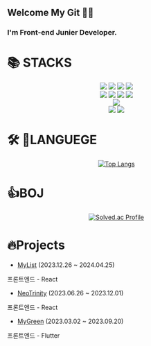 ## Welcome My Git 👩‍💻

### I'm Front-end Junier Developer.

<div align=""><h1>📚 STACKS</h1></div>

<div align="center"> 
  
  <img src="https://img.shields.io/badge/html5-E34F26?style=flat&logo=html5&logoColor=white">
  <img src="https://img.shields.io/badge/css-1572B6?style=flat&logo=css3&logoColor=white">
  <img src="https://img.shields.io/badge/javascript-F7DF1E?style=flat&logo=javascript&logoColor=black">
  <img src="https://img.shields.io/badge/typescript-61DAFB?style=flat&logo=typescript&logoColor=black">
  <br />

  <img src="https://img.shields.io/badge/react-61DAFB?style=flat&logo=react&logoColor=black">
  <img src="https://img.shields.io/badge/redux-764ABC?style=flat&logo=redux&logoColor=black">
  <img src="https://img.shields.io/badge/styledcomponents-DB7093?style=flat&logo=styledcomponents&logoColor=black">
  <img src="https://img.shields.io/badge/Tailwind_CSS-38B2AC?style=flat&logo=tailwindcss&logoColor=white">
  <br />

  <img src="https://img.shields.io/badge/flutter-02569B?style=flat&logo=flutter&logoColor=white">
  <br />
  
  <img src="https://img.shields.io/badge/git-F05032?style=flat&logo=git&logoColor=white">
  <img src="https://img.shields.io/badge/figma-F24E1E?style=flat&logo=figma&logoColor=white">

</div>

<div align=""><h1>🛠️ LANGUEGE</h1></div>

<div align="center">

[![Top Langs](https://github-readme-stats.vercel.app/api/top-langs/?username=yundevingV)](https://github.com/yundevingV/github-readme-stats)

</div>

<div align=""><h1>👍BOJ</h1></div>

<div align="center">
  
[![Solved.ac Profile](http://mazassumnida.wtf/api/v2/generate_badge?boj=owanys)](https://solved.ac/owanys/)
</div>

<div align=""><h1>🔥Projects</h1></div>

<div align="">
  
  *  [MyList](https://github.com/CUK-CRUSH/Dino_Front) (2023.12.26 ~ 2024.04.25)
  <p>  프론트엔드 - React</p>

  *  [NeoTrinity](https://github.com/yundevingV/NeoTrinity/tree/develop/Frontend) (2023.06.26 ~ 2023.12.01)
  <p>  프론트엔드 - React</p>

  *  [MyGreen](https://github.com/HoChanny/MyGreen) (2023.03.02 ~ 2023.09.20)
  <p>  프론트엔드 - Flutter</p> 
</div>
